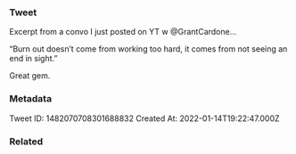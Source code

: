### Tweet
Excerpt from a convo I just posted on YT w @GrantCardone…

“Burn out doesn’t come from working too hard, it comes from not seeing an end in sight.”

Great gem.

### Metadata
Tweet ID: 1482070708301688832
Created At: 2022-01-14T19:22:47.000Z

### Related

